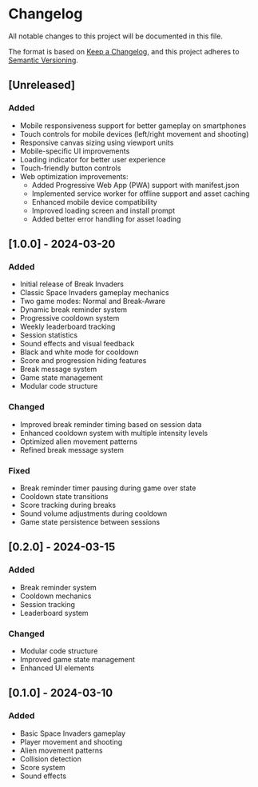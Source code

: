 # Changelog

All notable changes to this project will be documented in this file.

The format is based on [Keep a Changelog](https://keepachangelog.com/en/1.0.0/),
and this project adheres to [Semantic Versioning](https://semver.org/spec/v2.0.0.html).

## [Unreleased]

### Added
- Mobile responsiveness support for better gameplay on smartphones
- Touch controls for mobile devices (left/right movement and shooting)
- Responsive canvas sizing using viewport units
- Mobile-specific UI improvements
- Loading indicator for better user experience
- Touch-friendly button controls
- Web optimization improvements:
  - Added Progressive Web App (PWA) support with manifest.json
  - Implemented service worker for offline support and asset caching
  - Enhanced mobile device compatibility
  - Improved loading screen and install prompt
  - Added better error handling for asset loading

## [1.0.0] - 2024-03-20

### Added
- Initial release of Break Invaders
- Classic Space Invaders gameplay mechanics
- Two game modes: Normal and Break-Aware
- Dynamic break reminder system
- Progressive cooldown system
- Weekly leaderboard tracking
- Session statistics
- Sound effects and visual feedback
- Black and white mode for cooldown
- Score and progression hiding features
- Break message system
- Game state management
- Modular code structure

### Changed
- Improved break reminder timing based on session data
- Enhanced cooldown system with multiple intensity levels
- Optimized alien movement patterns
- Refined break message system

### Fixed
- Break reminder timer pausing during game over state
- Cooldown state transitions
- Score tracking during breaks
- Sound volume adjustments during cooldown
- Game state persistence between sessions

## [0.2.0] - 2024-03-15

### Added
- Break reminder system
- Cooldown mechanics
- Session tracking
- Leaderboard system

### Changed
- Modular code structure
- Improved game state management
- Enhanced UI elements

## [0.1.0] - 2024-03-10

### Added
- Basic Space Invaders gameplay
- Player movement and shooting
- Alien movement patterns
- Collision detection
- Score system
- Sound effects 